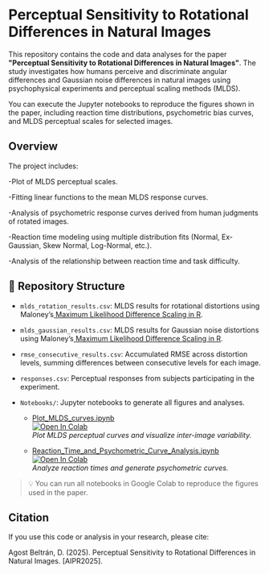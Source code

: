 # Perceptual Sensitivity to Rotational Differences in Natural Images

This repository contains the code and data analyses for the paper **"Perceptual Sensitivity to Rotational Differences in Natural Images"**. The study investigates how humans perceive and discriminate angular differences and Gaussian noise differences in natural images using psychophysical experiments and perceptual scaling methods (MLDS).

You can execute the Jupyter notebooks to reproduce the figures shown in the paper, including reaction time distributions, psychometric bias curves, and MLDS perceptual scales for selected images.

## Overview

The project includes:

-Plot of MLDS perceptual scales.

-Fitting linear functions to the mean MLDS response curves.

-Analysis of psychometric response curves derived from human judgments of rotated images.

-Reaction time modeling using multiple distribution fits (Normal, Ex-Gaussian, Skew Normal, Log-Normal, etc.).

-Analysis of the relationship between reaction time and task difficulty.




## 📂 Repository Structure

- `mlds_rotation_results.csv`: MLDS results for rotational distortions using Maloney’s[ Maximum Likelihood Difference Scaling in R](https://cran.r-project.org/web/packages/MLDS/vignettes/MLDS.pdf).
- `mlds_gaussian_results.csv`: MLDS results for Gaussian noise distortions using Maloney’s[ Maximum Likelihood Difference Scaling in R](https://cran.r-project.org/web/packages/MLDS/vignettes/MLDS.pdf).
- `rmse_consecutive_results.csv`: Accumulated RMSE across distortion levels, summing differences between consecutive levels for each image.
- `responses.csv`: Perceptual responses from subjects participating in the experiment.
- `Notebooks/`: Jupyter notebooks to generate all figures and analyses.

  - [Plot_MLDS_curves.ipynb](Notebooks/Plot_MLDS_curves.ipynb)  
    [![Open In Colab](https://colab.research.google.com/assets/colab-badge.svg)](https://colab.research.google.com/drive/1j0rvjP5NI0G8R_0hbER4fYd7FcN0gfoy)  
    *Plot MLDS perceptual curves and visualize inter-image variability.*

  - [Reaction_Time_and_Psychometric_Curve_Analysis.ipynb](Notebooks/Reaction_Time_and_Psychometric_Curve_Analysis.ipynb)  
    [![Open In Colab](https://colab.research.google.com/assets/colab-badge.svg)](https://colab.research.google.com/drive/1mM3OcdC5-MD0HoFRLxlaFWBUFyVS79_q)  
    *Analyze reaction times and generate psychometric curves.*

> 💡 You can run all notebooks in Google Colab to reproduce the figures used in the paper.




## Citation
If you use this code or analysis in your research, please cite:

Agost Beltrán, D. (2025). Perceptual Sensitivity to Rotational Differences in Natural Images. [AIPR2025].



